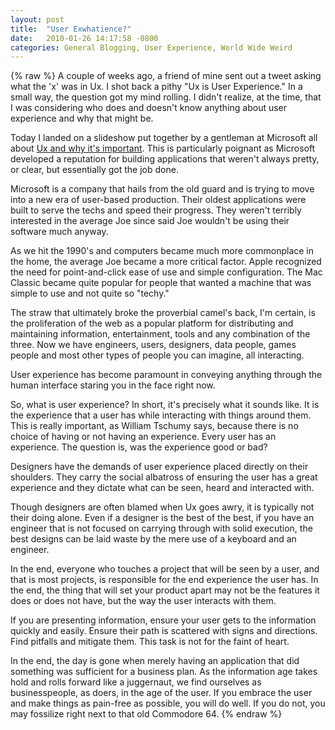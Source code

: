 ```yaml
---
layout: post
title:  "User Exwhatience?"
date:   2010-01-26 14:17:58 -0800
categories: General Blogging, User Experience, World Wide Weird
---
```

{% raw %}
A couple of weeks ago, a friend of mine sent out a tweet asking what the 'x' was in Ux.  I shot back a pithy "Ux is User Experience."  In a small way, the question got my mind rolling.  I didn't realize, at the time, that I was considering who does and doesn't know anything about user experience and why that might be.

Today I landed on a slideshow put together by a gentleman at Microsoft all about <a href="http://www.slideshare.net/wctschumy/what-is-ux-and-why-should-i-care-in-line-of-business-applications" target="_blank">Ux and why it's important</a>.  This is particularly poignant as Microsoft developed a reputation for building applications that weren't always pretty, or clear, but essentially got the job done.<!--more-->

Microsoft is a company that hails from the old guard and is trying to move into a new era of user-based production.  Their oldest applications were built to serve the techs and speed their progress.  They weren't terribly interested in the average Joe since said Joe wouldn't be using their software much anyway.

As we hit the 1990's and computers became much more commonplace in the home, the average Joe became a more critical factor.  Apple recognized the need for point-and-click ease of use and simple configuration.  The Mac Classic became quite popular for people that wanted a machine that was simple to use and not quite so "techy."

The straw that ultimately broke the proverbial camel's back, I'm certain, is the proliferation of the web as a popular platform for distributing and maintaining information, entertainment, tools and any combination of the three.  Now we have engineers, users, designers, data people, games people and most other types of people you can imagine, all interacting.

User experience has become paramount in conveying anything through the human interface staring you in the face right now.

So, what is user experience? In short, it's precisely what it sounds like.  It is the experience that a user has while interacting with things around them.  This is really important, as William Tschumy says, because there is no choice of having or not having an experience.  Every user has an experience.  The question is, was the experience good or bad?

Designers have the demands of user experience placed directly on their shoulders.  They carry the social albatross of ensuring the user has a great experience and they dictate what can be seen, heard and interacted with.

Though designers are often blamed when Ux goes awry, it is typically not their doing alone.  Even if a designer is the best of the best, if you have an engineer that is not focused on carrying through with solid execution, the best designs can be laid waste by the mere use of a keyboard and an engineer.

In the end, everyone who touches a project that will be seen by a user, and that is most projects, is responsible for the end experience the user has.  In the end, the thing that will set your product apart may not be the features it does or does not have, but the way the user interacts with them.

If you are presenting information, ensure your user gets to the information quickly and easily.  Ensure their path is scattered with signs and directions.  Find pitfalls and mitigate them.  This task is not for the faint of heart.

In the end, the day is gone when merely having an application that did something was sufficient for a business plan.  As the information age takes hold and rolls forward like a juggernaut, we find ourselves as businesspeople, as doers, in the age of the user.  If you embrace the user and make things as pain-free as possible, you will do well.  If you do not, you may fossilize right next to that old Commodore 64.
{% endraw %}
    